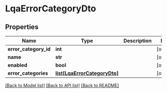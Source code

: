 # LqaErrorCategoryDto

## Properties
Name | Type | Description | Notes
------------ | ------------- | ------------- | -------------
**error_category_id** | **int** |  | [optional] 
**name** | **str** |  | [optional] 
**enabled** | **bool** |  | [optional] 
**error_categories** | [**list[LqaErrorCategoryDto]**](LqaErrorCategoryDto.md) |  | [optional] 

[[Back to Model list]](../README.md#documentation-for-models) [[Back to API list]](../README.md#documentation-for-api-endpoints) [[Back to README]](../README.md)

